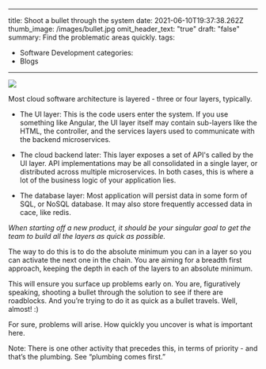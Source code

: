       
---
title: Shoot a bullet through the system
date: 2021-06-10T19:37:38.262Z
thumb_image: /images/bullet.jpg
omit_header_text: "true"
draft: "false"
summary: Find the problematic areas quickly.
tags:
  - Software Development
categories:
  - Blogs
---

![](/images/bullet.jpg)

Most cloud software architecture is layered - three or four layers, typically. 

- The UI layer: This is the code users enter the system. If you use something like Angular, the UI layer itself may contain sub-layers like the HTML, the controller, and the services layers used to communicate with the backend microservices.

- The cloud backend later: This layer exposes a set of API's called by the UI layer. API implementations may be all consolidated in a single layer, or distributed across multiple microservices. In both cases, this is where a lot of the business logic of your application lies.

- The database layer: Most application will persist data in some form of SQL, or NoSQL database. It may also store frequently accessed data in cace, like redis. 

*When starting off a new product, it should be your singular goal to get the team to build all the layers as quick as possible.* 

The way to do this is to do the absolute minimum you can in a layer so you can activate the next one in the chain. You are aiming for a breadth first approach, keeping the depth in each of the layers to an absolute minimum.

This will ensure you surface up problems early on. You are, figuratively speaking, shooting a bullet through the solution to see if there are roadblocks. And you’re trying to do it as quick as a bullet travels. Well, almost! :)

For sure, problems will arise. How quickly you uncover is what is important here. 

Note: There is one other activity that precedes this, in terms of priority - and that’s the plumbing. See “plumbing comes first.”